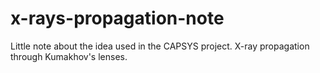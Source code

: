 # x-rays-propagation-note
Little note about the idea used in the CAPSYS project. X-ray propagation through Kumakhov's lenses.
